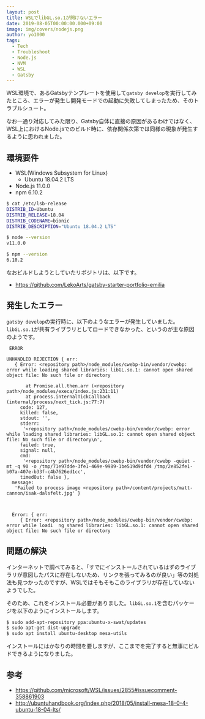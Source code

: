 ```yaml
---
layout: post
title: WSLでlibGL.so.1が開けないエラー
date: 2019-08-05T00:00:00.000+09:00
image: img/covers/nodejs.png
author: yo1000
tags:
  - Tech
  - Troubleshoot
  - Node.js
  - NVM
  - WSL
  - Gatsby
---
```


WSL環境で、あるGatsbyテンプレートを使用して`gatsby develop`を実行してみたところ、エラーが発生し開発モードでの起動に失敗してしまったため、そのトラブルシュート。

なお一通り対応してみた限り、Gatsby自体に直接の原因があるわけではなく、WSL上におけるNode.jsでのビルド時に、依存関係次第では同様の現象が発生するように思われました。


## 環境要件
- WSL(Windows Subsystem for Linux)
  - Ubuntu 18.04.2 LTS
- Node.js 11.0.0
- npm 6.10.2

```bash
$ cat /etc/lsb-release
DISTRIB_ID=Ubuntu
DISTRIB_RELEASE=18.04
DISTRIB_CODENAME=bionic
DISTRIB_DESCRIPTION="Ubuntu 18.04.2 LTS"

$ node --version
v11.0.0

$ npm --version
6.10.2
```

なおビルドしようとしていたリポジトリは、以下です。
- https://github.com/LekoArts/gatsby-starter-portfolio-emilia


## 発生したエラー
`gatsby develop`の実行時に、以下のようなエラーが発生していました。`libGL.so.1`が共有ライブラリとしてロードできなかった、というのが主な原因のようです。

```
 ERROR

UNHANDLED REJECTION { err:
   { Error: <repository path>/node_modules/cwebp-bin/vendor/cwebp: error while loading shared libraries: libGL.so.1: cannot open shared object file: No such file or directory

       at Promise.all.then.arr (<repository path>/node_modules/execa/index.js:231:11)
       at process.internalTickCallback (internal/process/next_tick.js:77:7)
     code: 127,
     killed: false,
     stdout: '',
     stderr:
      '<repository path>/node_modules/cwebp-bin/vendor/cwebp: error while loading shared libraries: libGL.so.1: cannot open shared object file: No such file or directory\n',
     failed: true,
     signal: null,
     cmd:
      '<repository path>/node_modules/cwebp-bin/vendor/cwebp -quiet -mt -q 90 -o /tmp/71e97dde-3fe1-469e-9989-1be519d9dfd4 /tmp/2e852fe1-b07a-407e-b33f-c4b7626ed1cc',
     timedOut: false },
  message:
   'Failed to process image <repository path>/content/projects/matt-cannon/isak-dalsfelt.jpg' }



  Error: { err:
     { Error: <repository path>/node_modules/cwebp-bin/vendor/cwebp: error while loadi  ng shared libraries: libGL.so.1: cannot open shared object file: No such file or directory
```

## 問題の解決
インターネットで調べてみると、「すでにインストールされているはずのライブラリが意図したパスに存在しないため、リンクを張ってみるのが良い」等の対処法も見つかったのですが、WSLではそもそもこのライブラリが存在していないようでした。

そのため、これをインストール必要がありました。`libGL.so.1`を含むパッケージを以下のようにインストールします。

```bash
$ sudo add-apt-repository ppa:ubuntu-x-swat/updates
$ sudo apt-get dist-upgrade
$ sudo apt install ubuntu-desktop mesa-utils
```

インストールにはかなりの時間を要しますが、ここまでを完了すると無事にビルドできるようになりました。


## 参考
- https://github.com/microsoft/WSL/issues/2855#issuecomment-358861903
- http://ubuntuhandbook.org/index.php/2018/05/install-mesa-18-0-4-ubuntu-18-04-lts/

